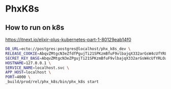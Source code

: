 # PhxK8s

## How to run on k8s

https://itnext.io/elixir-plus-kubernetes-part-1-80129eab14f0

``` bash
DB_URL=ecto://postgres:postgres@localhost/phx_k8s_dev \
RELEASE_COOKIE=AbqvZMtgcN3eZfdfPgujTi21SPKzmBfuF9vlbajqX332arGsW4cUfYRLOaIsAUGbEgm \
SECRET_KEY_BASE=AbqvZMtgcN3eZPgujTi21SPKzmBfuF9vlbajqX332arGsW4cUfYRLOaIsAUGbEgm \
HOSTNAME=127.0.0.1 \
SERVICE_NAME=localhost.svc \
APP_HOST=localhost \
PORT=4000 \
_build/prod/rel/phx_k8s/bin/phx_k8s start

```